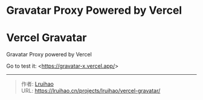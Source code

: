 # Gravatar Proxy Powered by Vercel

# Vercel Gravatar

Gravatar Proxy powered by Vercel

Go to test it: &lt;https://gravatar-x.vercel.app/&gt;


---

> 作者: [Lruihao](https://github.com/Lruihao)  
> URL: https://lruihao.cn/projects/lruihao/vercel-gravatar/  

